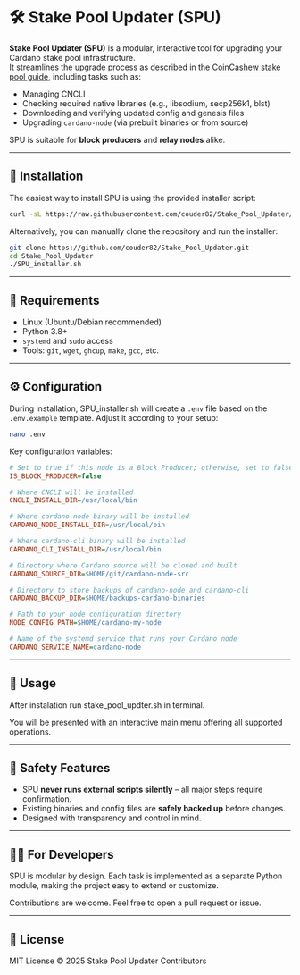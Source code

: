 # 🛠️ Stake Pool Updater (SPU)

**Stake Pool Updater (SPU)** is a modular, interactive tool for upgrading your Cardano stake pool infrastructure.  
It streamlines the upgrade process as described in the [CoinCashew stake pool guide](https://www.coincashew.com/coins/overview-ada/guide-how-to-build-a-haskell-stakepool-node/part-iv-administration/upgrading-a-node), including tasks such as:

- Managing CNCLI
- Checking required native libraries (e.g., libsodium, secp256k1, blst)
- Downloading and verifying updated config and genesis files
- Upgrading `cardano-node` (via prebuilt binaries or from source)

SPU is suitable for **block producers** and **relay nodes** alike.

---

## 🚀 Installation

The easiest way to install SPU is using the provided installer script:

```bash
curl -sL https://raw.githubusercontent.com/couder82/Stake_Pool_Updater/main/SPU_installer.sh | bash
```

Alternatively, you can manually clone the repository and run the installer:

```bash
git clone https://github.com/couder82/Stake_Pool_Updater.git
cd Stake_Pool_Updater
./SPU_installer.sh
```

---

## 🧪 Requirements

- Linux (Ubuntu/Debian recommended)
- Python 3.8+
- `systemd` and `sudo` access
- Tools: `git`, `wget`, `ghcup`, `make`, `gcc`, etc.

---

## ⚙️ Configuration

During installation, SPU_installer.sh will create a `.env` file based on the `.env.example` template. Adjust it according to your setup:

```bash
nano .env
```

Key configuration variables:

```ini
# Set to true if this node is a Block Producer; otherwise, set to false
IS_BLOCK_PRODUCER=false

# Where CNCLI will be installed
CNCLI_INSTALL_DIR=/usr/local/bin

# Where cardano-node binary will be installed
CARDANO_NODE_INSTALL_DIR=/usr/local/bin

# Where cardano-cli binary will be installed
CARDANO_CLI_INSTALL_DIR=/usr/local/bin

# Directory where Cardano source will be cloned and built
CARDANO_SOURCE_DIR=$HOME/git/cardano-node-src

# Directory to store backups of cardano-node and cardano-cli
CARDANO_BACKUP_DIR=$HOME/backups-cardano-binaries

# Path to your node configuration directory
NODE_CONFIG_PATH=$HOME/cardano-my-node

# Name of the systemd service that runs your Cardano node
CARDANO_SERVICE_NAME=cardano-node
```

---

## 🧰 Usage

After instalation run stake_pool_updter.sh in terminal.

You will be presented with an interactive main menu offering all supported operations.

---

## 🔐 Safety Features

- SPU **never runs external scripts silently** – all major steps require confirmation.
- Existing binaries and config files are **safely backed up** before changes.
- Designed with transparency and control in mind.

---

## 🧑‍💻 For Developers

SPU is modular by design. Each task is implemented as a separate Python module, making the project easy to extend or customize.

Contributions are welcome. Feel free to open a pull request or issue.

---

## 📄 License

MIT License © 2025 Stake Pool Updater Contributors
